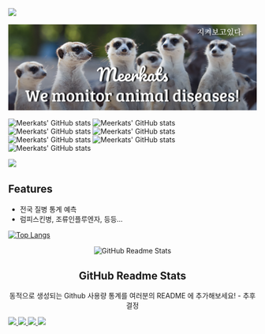 <img src="https://capsule-render.vercel.app/api?type=cylinder&color=auto&height=300&section=header&text=meerkats&animation=fadeIn&fontSize=90" />

[![N|Solid](https://github.com/daejeonpython/meerkats/blob/main/photo/banner.png)](https://nodesource.com/products/nsolid)

![Meerkats' GitHub stats](https://github-readme-stats.vercel.app/api?username=nqn4iwin&show_icons=true)
![Meerkats' GitHub stats](https://github-readme-stats.vercel.app/api?username=iworkist&show_icons=true&theme=dark)
![Meerkats' GitHub stats](https://github-readme-stats.vercel.app/api?username=vet-Q&show_icons=true&theme=cobalt)
![Meerkats' GitHub stats](https://github-readme-stats.vercel.app/api?username=khpark&show_icons=true&theme=dark)
![Meerkats' GitHub stats](https://github-readme-stats.vercel.app/api?username=ehong&show_icons=true&theme=dark)
![Meerkats' GitHub stats](https://github-readme-stats.vercel.app/api?username=hhongjoon&show_icons=true&theme=dark)
![Meerkats' GitHub stats](https://github-readme-stats.vercel.app/api?username=lauren0914&show_icons=true&theme=cobalt)

<a href="https://github.com/nqn4iwin/nqn4iwin/edit/main/README.md">
 <img src="https://hits.seeyoufarm.com/api/count/incr/badge.svg?url=https%3A%2F%2Fgithub.com%2Fgjbae1212%2Fhit-counter"/>
</a>                        

## Features

- 전국 질병 통계 예측
- 럼피스킨병, 조류인플루엔자, 등등...

[![Top Langs](https://github-readme-stats.vercel.app/api/top-langs/?username=nqn4iwin&langs_count=8)](https://github.com/daejeonpython/meerkats)


<p align="center">
 <img width="100px" src="https://res.cloudinary.com/anuraghazra/image/upload/v1594908242/logo_ccswme.svg" align="center" alt="GitHub Readme Stats" />
 <h2 align="center">
  GitHub Readme Stats
</h2>
 <p align="center">
 동적으로 생성되는 Github 사용량 통계를 여러분의 README 에 추가해보세요! - 추후 결정
</p>
</p>

<a href="https://github.com/">
 <img src="https://img.shields.io/badge/Github-black?style=flat-square&logo=Github&logoColor=white"/>
</a>

<a href="https://www.python.org/">
 <img src="https://img.shields.io/badge/Python-blue?style=flat-square&logo=Python&logoColor=white"/>
</a>

<a href="https://www.reuters.com/">
 <img src="https://img.shields.io/badge/Reuters-컬러코드?style=flat-square&logo=simpleicons에서_아이콘이름&logoColor=white&link=내링크"/>
</a>

<a href="http://outbreaknewstoday.com/">
 <img src="https://img.shields.io/badge/outbreaknewstoday-컬러코드?style=flat-square&logo=simpleicons에서_아이콘이름&logoColor=white&link=내링크"/>
</a>


